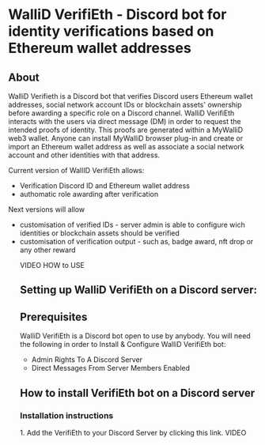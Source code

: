 <h1> WalliD VerifiEth - Discord bot for identity verifications based on Ethereum wallet addresses</h1>

<h2>About</h2>

WalliD Verifieth is a Discord bot that verifies Discord users Ethereum wallet addresses, social network account IDs or blockchain assets' ownership before awarding a specific role on a Discord channel.
WalliD VerifiEth interacts with the users via direct message (DM) in order to request the intended proofs of identity. 
This proofs are generated within a MyWalliD web3 wallet. Anyone can install MyWalliD browser plug-in and create or import an Ethereum wallet address as well as associate a social network account and other identities with that address.

Current version of WallID VerifiEth allows:

- Verification Discord ID and Ethereum wallet address
- authomatic role awarding after verification

Next versions will allow
<ul>
<li>customisation of verified IDs - server admin is able to configure wich identities or blockchain assets should be verified</li>
<li>customisation of verification output - such as, badge award, nft drop or any other reward</li>


VIDEO HOW to USE



<h2>Setting up WalliD VerifiEth on a Discord server:</h2>

<h2>Prerequisites</h2>
WalliD VerifiEth is a Discord bot open to use by anybody. You will need the following in order to Install & Configure WalliD VerifiEth bot:

- Admin Rights To A Discord Server
- Direct Messages From Server Members Enabled


<h2>How to install VerifiEth bot on a Discord server</h2>
<h3>Installation instructions</h3>
 1. Add the VerifiEth to your Discord Server by clicking this link.
  VIDEO
